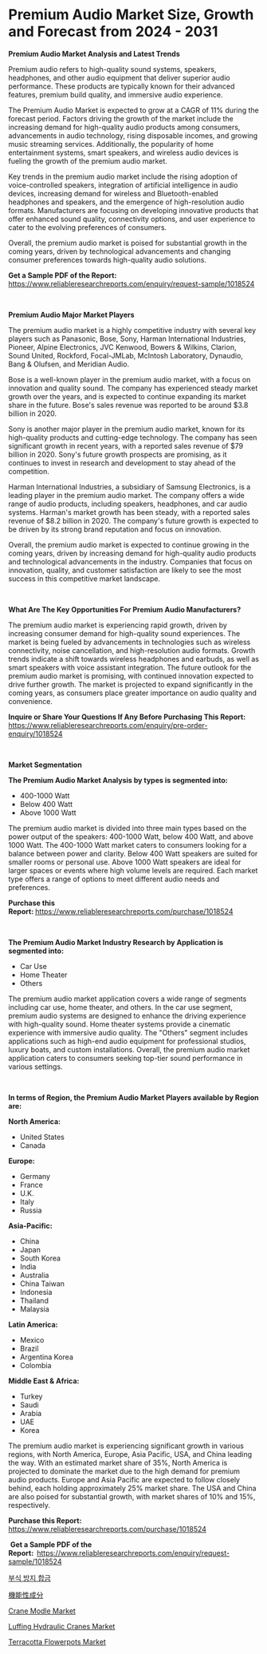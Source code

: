 <p><h1>Premium Audio Market Size, Growth and Forecast from 2024 - 2031</h1></p><p><strong>Premium Audio Market Analysis and Latest Trends</strong></p>
<p><p>Premium audio refers to high-quality sound systems, speakers, headphones, and other audio equipment that deliver superior audio performance. These products are typically known for their advanced features, premium build quality, and immersive audio experience.</p><p>The Premium Audio Market is expected to grow at a CAGR of 11% during the forecast period. Factors driving the growth of the market include the increasing demand for high-quality audio products among consumers, advancements in audio technology, rising disposable incomes, and growing music streaming services. Additionally, the popularity of home entertainment systems, smart speakers, and wireless audio devices is fueling the growth of the premium audio market.</p><p>Key trends in the premium audio market include the rising adoption of voice-controlled speakers, integration of artificial intelligence in audio devices, increasing demand for wireless and Bluetooth-enabled headphones and speakers, and the emergence of high-resolution audio formats. Manufacturers are focusing on developing innovative products that offer enhanced sound quality, connectivity options, and user experience to cater to the evolving preferences of consumers.</p><p>Overall, the premium audio market is poised for substantial growth in the coming years, driven by technological advancements and changing consumer preferences towards high-quality audio solutions.</p></p>
<p><strong>Get a Sample PDF of the Report:&nbsp;</strong> <a href="https://www.reliableresearchreports.com/enquiry/request-sample/1018524">https://www.reliableresearchreports.com/enquiry/request-sample/1018524</a></p>
<p>&nbsp;</p>
<p><strong>Premium Audio Major Market Players</strong></p>
<p><p>The premium audio market is a highly competitive industry with several key players such as Panasonic, Bose, Sony, Harman International Industries, Pioneer, Alpine Electronics, JVC Kenwood, Bowers & Wilkins, Clarion, Sound United, Rockford, Focal-JMLab, McIntosh Laboratory, Dynaudio, Bang & Olufsen, and Meridian Audio.</p><p>Bose is a well-known player in the premium audio market, with a focus on innovation and quality sound. The company has experienced steady market growth over the years, and is expected to continue expanding its market share in the future. Bose's sales revenue was reported to be around $3.8 billion in 2020.</p><p>Sony is another major player in the premium audio market, known for its high-quality products and cutting-edge technology. The company has seen significant growth in recent years, with a reported sales revenue of $79 billion in 2020. Sony's future growth prospects are promising, as it continues to invest in research and development to stay ahead of the competition.</p><p>Harman International Industries, a subsidiary of Samsung Electronics, is a leading player in the premium audio market. The company offers a wide range of audio products, including speakers, headphones, and car audio systems. Harman's market growth has been steady, with a reported sales revenue of $8.2 billion in 2020. The company's future growth is expected to be driven by its strong brand reputation and focus on innovation.</p><p>Overall, the premium audio market is expected to continue growing in the coming years, driven by increasing demand for high-quality audio products and technological advancements in the industry. Companies that focus on innovation, quality, and customer satisfaction are likely to see the most success in this competitive market landscape.</p></p>
<p>&nbsp;</p>
<p><strong>What Are The Key Opportunities For Premium Audio Manufacturers?</strong></p>
<p><p>The premium audio market is experiencing rapid growth, driven by increasing consumer demand for high-quality sound experiences. The market is being fueled by advancements in technologies such as wireless connectivity, noise cancellation, and high-resolution audio formats. Growth trends indicate a shift towards wireless headphones and earbuds, as well as smart speakers with voice assistant integration. The future outlook for the premium audio market is promising, with continued innovation expected to drive further growth. The market is projected to expand significantly in the coming years, as consumers place greater importance on audio quality and convenience.</p></p>
<p><strong>Inquire or Share Your Questions If Any Before Purchasing This Report:</strong> <a href="https://www.reliableresearchreports.com/enquiry/pre-order-enquiry/1018524">https://www.reliableresearchreports.com/enquiry/pre-order-enquiry/1018524</a></p>
<p>&nbsp;</p>
<p><strong>Market Segmentation</strong></p>
<p><strong>The Premium Audio Market Analysis by types is segmented into:</strong></p>
<p><ul><li>400-1000 Watt</li><li>Below 400 Watt</li><li>Above 1000 Watt</li></ul></p>
<p><p>The premium audio market is divided into three main types based on the power output of the speakers: 400-1000 Watt, below 400 Watt, and above 1000 Watt. The 400-1000 Watt market caters to consumers looking for a balance between power and clarity. Below 400 Watt speakers are suited for smaller rooms or personal use. Above 1000 Watt speakers are ideal for larger spaces or events where high volume levels are required. Each market type offers a range of options to meet different audio needs and preferences.</p></p>
<p><strong>Purchase this Report:&nbsp;</strong><a href="https://www.reliableresearchreports.com/purchase/1018524">https://www.reliableresearchreports.com/purchase/1018524</a></p>
<p>&nbsp;</p>
<p><strong>The Premium Audio Market Industry Research by Application is segmented into:</strong></p>
<p><ul><li>Car Use</li><li>Home Theater</li><li>Others</li></ul></p>
<p><p>The premium audio market application covers a wide range of segments including car use, home theater, and others. In the car use segment, premium audio systems are designed to enhance the driving experience with high-quality sound. Home theater systems provide a cinematic experience with immersive audio quality. The "Others" segment includes applications such as high-end audio equipment for professional studios, luxury boats, and custom installations. Overall, the premium audio market application caters to consumers seeking top-tier sound performance in various settings.</p></p>
<p>&nbsp;</p>
<p><strong>In terms of Region, the Premium Audio Market Players available by Region are:</strong></p>
<p>
    <p> <strong> North America: </strong>
        <ul>
            <li>United States</li>
            <li>Canada</li>
        </ul>
        </p> 
    <p> <strong> Europe: </strong>
        <ul>
            <li>Germany</li>
            <li>France</li>
            <li>U.K.</li>
            <li>Italy</li>
            <li>Russia</li>
        </ul>
        </p> 
    <p> <strong> Asia-Pacific: </strong>
        <ul>
            <li>China</li>
            <li>Japan</li>
            <li>South Korea</li>
            <li>India</li>
            <li>Australia</li>
            <li>China Taiwan</li>
            <li>Indonesia</li>
            <li>Thailand</li>
            <li>Malaysia</li>
        </ul>
        </p> 
    <p> <strong> Latin America: </strong>
        <ul>
            <li>Mexico</li>
            <li>Brazil</li>
            <li>Argentina Korea</li>
            <li>Colombia</li>
        </ul>
        </p> 
    <p> <strong> Middle East & Africa: </strong>
        <ul>
            <li>Turkey</li>
            <li>Saudi</li>
            <li>Arabia</li>
            <li>UAE</li>
            <li>Korea</li>
        </ul>
    </p>
    </p>
<p><p>The premium audio market is experiencing significant growth in various regions, with North America, Europe, Asia Pacific, USA, and China leading the way. With an estimated market share of 35%, North America is projected to dominate the market due to the high demand for premium audio products. Europe and Asia Pacific are expected to follow closely behind, each holding approximately 25% market share. The USA and China are also poised for substantial growth, with market shares of 10% and 15%, respectively.</p></p>
<p><strong>Purchase this Report: </strong><a href="https://www.reliableresearchreports.com/purchase/1018524">https://www.reliableresearchreports.com/purchase/1018524</a></p>
<p>&nbsp;<strong>Get a Sample PDF of the Report:&nbsp;&nbsp;</strong><a href="https://www.reliableresearchreports.com/enquiry/request-sample/1018524">https://www.reliableresearchreports.com/enquiry/request-sample/1018524</a></p>
<p><strong></strong></p>
<p><p><a href="https://github.com/bunxhcci35271755/Market-Research-Report-List-1/blob/main/12237405242.md">부식 방지 합금</a></p><p><a href="https://github.com/efcvopdgkdx128/Market-Research-Report-List-1/blob/main/13428115590.md">機能性成分</a></p><p><a href="https://issuu.com/reportprime-2/docs/crane-modle-market-size-2030.pptx">Crane Modle Market</a></p><p><a href="https://issuu.com/reportprime-2/docs/luffing-hydraulic-cranes-market-size-2030.pptx">Luffing Hydraulic Cranes Market</a></p><p><a href="https://github.com/derrinmiltonellis35gcl/Market-Research-Report-List-1/blob/main/terracotta-flowerpots-market.md">Terracotta Flowerpots Market</a></p></p>